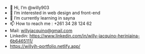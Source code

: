 - 👋 Hi, I’m @willy903
- 👀 I’m interested in web design and front-end
- 🌱 I’m currently learning in sayna
- 📫 How to reach me : +261 34 28 124 62
- Mail: willyjacquino@gmail.com
- Linkedin: https://www.linkedin.com/in/willy-jacquino-heriniaina-6b6465111/
- https://willyjh-portfolio.netlify.app/
<!---
willy903/willy903 is a ✨ special ✨ repository because its `README.md` (this file) appears on your GitHub profile.
You can click the Preview link to take a look at your changes.
--->
